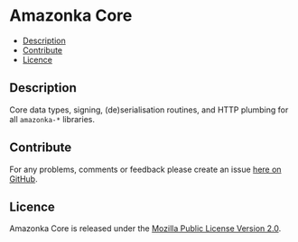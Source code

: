 # Amazonka Core

* [Description](#description)
* [Contribute](#contribute)
* [Licence](#licence)

## Description

Core data types, signing, (de)serialisation routines, and HTTP plumbing for all
`amazonka-*` libraries.


## Contribute

For any problems, comments or feedback please create an issue [here on GitHub](https://github.com/brendanhay/amazonka/issues).


## Licence

Amazonka Core is released under the [Mozilla Public License Version 2.0](http://www.mozilla.org/MPL/).
